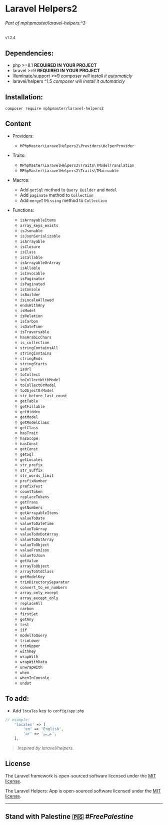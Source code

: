 # Laravel Helpers2
###### Part of mphpmaster/laravel-helpers:^3
<small>v1.2.4</small>

## Dependencies:
* php >=8.1 **REQUIRED IN YOUR PROJECT**
* laravel >=9 **REQUIRED IN YOUR PROJECT**
* illuminate/support >=9 _composer will install it automaticly_
* laravel/helpers ^1.5 _composer will install it automaticly_

## Installation:
  ```shell
  composer require mphpmaster/laravel-helpers2
  ```

## Content
- Providers:
    - `MPhpMaster\LaravelHelpers2\Providers\HelperProvider`

- Traits:
  - `MPhpMaster\LaravelHelpers2\Traits\TModelTranslation`
  - `MPhpMaster\LaravelHelpers2\Traits\TMacroable`

- Macros:
  - Add `getSql` method to `Query Builder` and `Model`
  - Add `paginate` method to `Collection`
  - Add `mergeIfMissing` method to `Collection`

- Functions:
  - `isArrayableItems`
  - `array_keys_exists`
  - `isJsonable`
  - `isJsonSerializable`
  - `isArrayable`
  - `isClosure`
  - `isClass`
  - `isCallable`
  - `isArrayableOrArray`
  - `isAllable`
  - `isInvocable`
  - `isPaginator`
  - `isPaginated`
  - `isConsole`
  - `isBuilder`
  - `isLocaleAllowed`
  - `endsWithAny`
  - `isModel`
  - `isRelation`
  - `isCarbon`
  - `isDateTime`
  - `isTraversable`
  - `hasArabicChars`
  - `is_collection`
  - `stringContainsAll`
  - `stringContains`
  - `stringEnds`
  - `stringStarts`
  - `isUrl`
  - `toCollect`
  - `toCollectWithModel`
  - `toCollectOrModel`
  - `toObjectOrModel`
  - `str_before_last_count`
  - `getTable`
  - `getFillable`
  - `getHidden`
  - `getModel`
  - `getModelClass`
  - `getClass`
  - `hasTrait`
  - `hasScope`
  - `hasConst`
  - `getConst`
  - `getSql`
  - `getLocales`
  - `str_prefix`
  - `str_suffix`
  - `str_words_limit`
  - `prefixNumber`
  - `prefixText`
  - `countToken`
  - `replaceTokens`
  - `getTrans`
  - `getNumbers`
  - `getArrayableItems`
  - `valueToDate`
  - `valueToDateTime`
  - `valueToArray`
  - `valueToUnDotArray`
  - `valueToDotArray`
  - `valueToObject`
  - `valueFromJson`
  - `valueToJson`
  - `getValue`
  - `arrayToObject`
  - `arrayToStdClass`
  - `getModelKey`
  - `trimDirectorySeparator`
  - `convert_to_en_numbers`
  - `array_only_except`
  - `array_except_only`
  - `replaceAll`
  - `carbon`
  - `firstSet`
  - `getAny`
  - `test`
  - `iif`
  - `modelToQuery`
  - `trimLower`
  - `trimUpper`
  - `withKey`
  - `wrapWith`
  - `wrapWithData`
  - `unwrapWith`
  - `when`
  - `whenInConsole`
  - `undot`

## To add:
  - Add `locales` key to `config/app.php`  
```php
// example:
    'locales' => [
        'en' => 'English',
        'ar' => 'عربي',
    ],
```

> *Inspired by laravel/helpers.*

## License

The Laravel framework is open-sourced software licensed under the [MIT license](https://opensource.org/licenses/MIT).

The Laravel Helpers: App is open-sourced software licensed under the [MIT license](https://github.com/mPhpMaster/laravel-app-helpers/blob/master/LICENSE).

***

## Stand with Palestine 🇵🇸 <i>#FreePalestine</i>


